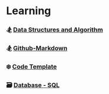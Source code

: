 # Learning

### 🏂 [Data Structures and Algorithm](https://github.com/ih-rakib/Data-Structure-and-Algorithm)
### 🏂 [Github-Markdown](https://github.com/ih-rakib/Learning/tree/master/Github-Markdown)
### ❄️ [Code Template](https://github.com/ih-rakib/Learning/blob/master/Code%20Template/Readme.md)
### 🗃️ [Database - SQL](https://github.com/ih-rakib/Learning/blob/master/Database-SQL/Readme.md)
